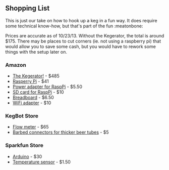 ## Shopping List

This is just our take on how to hook up a keg in a fun way. It does require some technical know-how, but that's part of the fun :meatonbone:

Prices are accurate as of 10/23/13. Without the Kegerator, the total is around $175. There may be places to cut corners (ie. not using a raspberry pi) that would allow you to save some cash, but you would have to rework some things with the setup later on.

### Amazon

- [The Kegerator!](http://www.amazon.com/gp/product/B007HDDPJG/ref=oh_details_o02_s00_i00?ie=UTF8&psc=1) - $485
- [Rasperry Pi](http://www.amazon.com/gp/product/B009SQQF9C/ref=oh_details_o01_s00_i02?ie=UTF8&psc=1) - $41
- [Power adapter for RaspPi](http://www.amazon.com/gp/product/B005LFXBJG/ref=oh_details_o01_s00_i01?ie=UTF8&psc=1) - $5.50
- [SD card for RaspPi](http://www.amazon.com/gp/product/B003VNKNEG/ref=oh_details_o01_s00_i04?ie=UTF8&psc=1) - $10
- [Breadboard](http://www.amazon.com/gp/product/B0066XU0XM/ref=oh_details_o01_s00_i03?ie=UTF8&psc=1) - $6.50
- [WiFi adapter](http://www.amazon.com/gp/product/B003MTTJOY/ref=oh_details_o01_s00_i00?ie=UTF8&psc=1) - $10

### KegBot Store

- [Flow meter](http://store.kegbot.org/products/swissflow-sf800-flow-meter) - $65
- [Barbed connectors for thicker beer tubes](http://store.kegbot.org/products/barb-connector-pair-1-4-barb) - $5

### Sparkfun Store

- [Arduino](https://www.sparkfun.com/products/11021) - $30
- [Temperature sensor](https://www.sparkfun.com/products/10988) - $1.50
